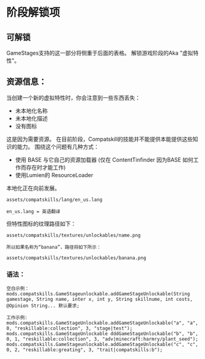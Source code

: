 # 阶段解锁项

## 可解锁

GameStages支持的这一部分将侧重于后面的表格。 解锁游戏阶段的Aka "虚拟特性"。

## 资源信息：

当创建一个新的虚拟特性时，你会注意到一些东西丢失：

- 未本地化名称
- 未本地化描述
- 没有图标

这是因为需要资源。 在目前阶段，Compatskill的技能并不能提供本能提供这些知识的能力。 围绕这个问题有几种方式：

- 使用 BASE 与它自己的资源加载器 (仅在 ContentTinfinder 因为BASE 如何工作而存在时才能工作)
- 使用Lumien的 ResourceLoader

本地化正在向前发展。

    assets/compatskills/lang/en_us.lang
    
    en_us.lang = 英语翻译
    

但特性图标的纹理路径如下：

    assets/compatskills/textures/unlockables/name.png
    
    所以如果名称为“banana”，路径将如下所示：
    
    assets/compatskills/textures/unlockables/banana.png
    

### 语法：

    空白示例：
    mods.compatskills.GameStageunlockable.addGameStageUnlockable(String gamestage, String name, inter x, int y, String skillnume, int costs, @Opinion String... 默认要求;
    
    工作示例:
    mods.compatskills.GameStageUnlockable.addGameStageUnlockable("a", "a", 0, "reskillable:collection", 3, "stage|test");
    mods.compatskills.GameStageUnlockable dddGameStageUnlockable("b", "b", 0, 1, "reskillable:collection", 3, "adv|minecraft:harmry/plant_seed");
    mods.compatskills.GameStageunlockable.addGameStageUnlockable("c", "c", 0, 2, "reskillable:greating", 3, "trait|compatskills:b");